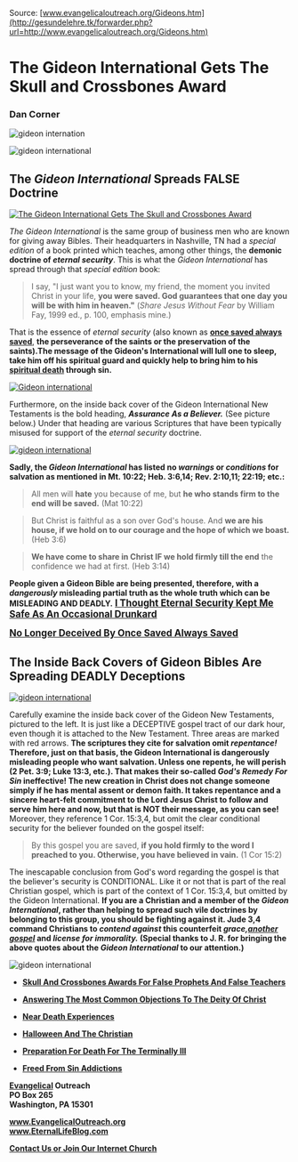 <!--t The Gideon International Gets The Skull and Crossbones Award t-->
<!--d  d-->
<!--tag DanCorner,Gideons,SCbAward tag-->

Source: [www.evangelicaloutreach.org/Gideons.htm](http://gesundelehre.tk/forwarder.php?url=http://www.evangelicaloutreach.org/Gideons.htm)


# The Gideon International Gets The Skull and Crossbones Award

### Dan Corner

![gideon internation](../../files/pictures/evangelical-gideon-international.jpg)

![gideon international](../../files/pictures/a-colorb.gif)


## The _Gideon International_ Spreads FALSE Doctrine

[![The Gideon International Gets The Skull and Crossbones Award](../../files/pictures/snc.jpg)](http://gesundelehre.tk/forwarder.php?url=http://www.evangelicaloutreach.org/false.htm)

 _The Gideon International_ is the same group of business men who are known for giving away Bibles. Their headquarters in Nashville, TN had a _special edition_ of a book printed which teaches, among other things, the **demonic doctrine of _eternal security_**. This is what the _Gideon International_ has spread through that _special edition_ book:

> I say, "I just want you to know, my friend, the moment you invited Christ in your life, **you were saved. God guarantees that one day you will be with him in heaven."** (_Share Jesus Without Fear_ by William Fay, 1999 ed., p. 100, emphasis mine.)

That is the essence of _eternal security_ (also known as [**once saved always saved**](http://gesundelehre.tk/forwarder.php?url=http://www.evangelicaloutreach.org/eternal-security.html), **the perseverance of the saints or the preservation of the saints).The message of the Gideon's International will lull one to sleep, take him off his spiritual guard and quickly help to bring him to his [spiritual death](http://gesundelehre.tk/forwarder.php?url=http://www.evangelicaloutreach.org/spiritual-death.html) through sin.**

[![Gideon international](../../files/pictures/gideons.jpg)](http://gesundelehre.tk/forwarder.php?url=http://www.evangelicaloutreach.org/bible.html)

Furthermore, on the inside back cover of the Gideon International New Testaments is the bold heading, _**Assurance As a Believer.**_ (See picture below.) Under that heading are various Scriptures that have been typically misused for support of the _eternal security_ doctrine.

[![gideon international](../../files/pictures/gideon-of-the-bible.jpg "The Gideon International gets its name from a man who became an IDOLATER and SNARE to all of Israel!")](http://gesundelehre.tk/forwarder.php?url=http://www.evangelicaloutreach.org/tragedies.html)

**Sadly, the _Gideon International_ has listed no _warnings_ or _conditions_ for salvation as mentioned in Mt. 10:22; Heb. 3:6,14; Rev. 2:10,11; 22:19; etc.:**

> All men will **hate** you because of me, but **he who stands firm to the end will be saved.** (Mat 10:22)

> But Christ is faithful as a son over God's house. And **we are his house, if we hold on to our courage and the hope of which we boast.** (Heb 3:6)

> **We have come to share in Christ IF we hold firmly till the end** the confidence we had at first. (Heb 3:14)

**People given a Gideon Bible are being presented, therefore, with a _dangerously_ misleading partial truth as the whole truth which can be MISLEADING AND DEADLY.**
<big>**[I Thought Eternal Security Kept Me Safe As An Occasional Drunkard](http://gesundelehre.tk/forwarder.php?url=http://www.evangelicaloutreach.org/eternal-security-kept-me-safe-as-an-occasional-drunkard.htm)**</big>

<big>**[No Longer Deceived By Once Saved Always Saved](http://gesundelehre.tk/forwarder.php?url=http://www.evangelicaloutreach.org/jeff.htm)**</big>


## The Inside Back Covers of Gideon Bibles Are Spreading DEADLY Deceptions

[![gideon international](../../files/pictures/gideon-bible-easy-believism-eternal-security.jpg "The Gideon International promotes DAMNABLE HERESY with their no repentance, easy believism and eternal security salvation message.")](http://gesundelehre.tk/forwarder.php?url=http://www.evangelicaloutreach.org/false.htm)

Carefully examine the inside back cover of the Gideon New Testaments, pictured to the left. It is just like a DECEPTIVE gospel tract of our dark hour, even though it is attached to the New Testament. Three areas are marked with red arrows. **The scriptures they cite for salvation omit _repentance!_ Therefore, just on that basis, the Gideon International is dangerously misleading people who want salvation. Unless one repents, he will perish (2 Pet. 3:9; Luke 13:3, etc.). That makes their so-called _God's Remedy For Sin_ ineffective! The new creation in Christ does not change someone simply if he has mental assent or demon faith. It takes repentance and a sincere heart-felt commitment to the Lord Jesus Christ to follow and serve him here and now, but that is NOT their message, as you can see!** Moreover, they reference 1 Cor. 15:3,4, but omit the clear conditional security for the believer founded on the gospel itself:

> By this gospel you are saved, **if you hold firmly to the word I preached to you. Otherwise, you have believed in vain.** (1 Cor 15:2)

The inescapable conclusion from God's word regarding the gospel is that the believer's security is CONDITIONAL. Like it or not that is part of the real Christian gospel, which is part of the context of 1 Cor. 15:3,4, but omitted by the Gideon International. **If you are a Christian and a member of the _Gideon International_, rather than helping to spread such vile doctrines by belonging to this group, you should be fighting against it. Jude 3,4 command Christians to _contend against_ this counterfeit _grace,[another gospel](http://gesundelehre.tk/forwarder.php?url=http://www.evangelicaloutreach.org/anothergospel.html)_ and _license for immorality._ (Special thanks to J. R. for bringing the above quotes about the _Gideon International_ to our attention.)**

![gideon international](../../files/pictures/a-colorb.gif)

-  [**Skull And Crossbones Awards For False Prophets And False Teachers**](http://gesundelehre.tk/forwarder.php?url=http://www.evangelicaloutreach.org/Skull_And_Crossbones.html)

- [**Answering The Most Common Objections To The Deity Of Christ**](http://gesundelehre.tk/forwarder.php?url=http://www.evangelicaloutreach.org/deity-of-Christ.html)

- [**Near Death Experiences**](http://gesundelehre.tk/forwarder.php?url=http://www.evangelicaloutreach.org/nde.html)

- [**Halloween And The Christian**](http://gesundelehre.tk/forwarder.php?url=http://www.evangelicaloutreach.org/Halloween.html)

- [**Preparation For Death For The Terminally Ill**](http://gesundelehre.tk/forwarder.php?url=http://www.evangelicaloutreach.org/prepare-for-death.html)

- [**Freed From Sin Addictions**](http://gesundelehre.tk/forwarder.php?url=http://www.evangelicaloutreach.org/romans6.html)

**[Evangelical](http://gesundelehre.tk/forwarder.php?url=http://www.evangelicaloutreach.org/index.html) Outreach**  
**PO Box 265**  
**Washington, PA 15301**

**www.EvangelicalOutreach.org**  
**www.EternalLifeBlog.com**

**[Contact Us or Join Our Internet Church](http://gesundelehre.tk/forwarder.php?url=http://www.evangelicaloutreach.org/contact.html)**